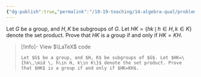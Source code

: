 ```yaml
---
{"dg-publish":true,"permalink":"/10-19-teaching/14-algebra-qual/problem-from-past-exams/group-theory/product-of-two-subgroups/","tags":["group_theory"],"updated":"2025-03-14T15:28:21-07:00"}
---
```


Let $G$ be a group, and $H, K$ be subgroups of $G$. Let $HK=\{hk\,\mid \, h\in H, k\in K\}$ denote the set product. Prove that $HK$ is a group if and only if $HK=KH$.

> [!info]- View $\LaTeX$ code
> ```
> Let $G$ be a group, and $H, K$ be subgroups of $G$. Let $HK=\{hk\,\mid \, h\in H, k\in K\}$ denote the set product. Prove that $HK$ is a group if and only if $HK=KH$.
> ```